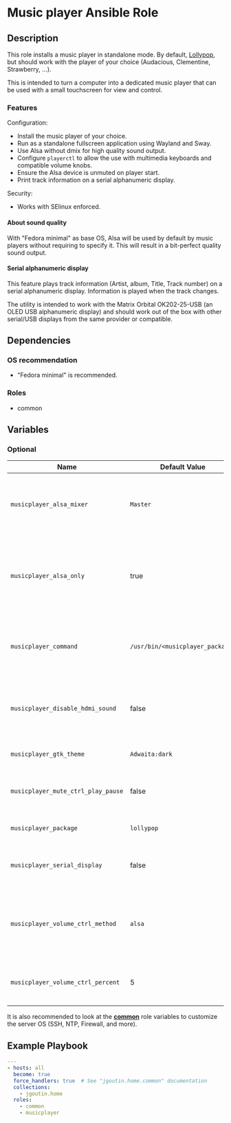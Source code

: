 # Music player Ansible Role

## Description

This role installs a music player in standalone mode.
By default, [Lollypop](https://gitlab.gnome.org/World/lollypop), but should work with 
the player of your choice (Audacious, Clementine, Strawberry, ...).

This is intended to turn a computer into a dedicated music player that can be used with 
a small touchscreen for view and control.

### Features

Configuration:
* Install the music player of your choice.
* Run as a standalone fullscreen application using Wayland and Sway.
* Use Alsa without dmix for high quality sound output.
* Configure `playerctl` to allow the use with multimedia keyboards and compatible 
  volume knobs.
* Ensure the Alsa device is unmuted on player start.
* Print track information on a serial alphanumeric display.

Security:
* Works with SElinux enforced.

#### About sound quality

With "Fedora minimal" as base OS, Alsa will be used by default by music players without
requiring to specify it.
This will result in a bit-perfect quality sound output.

#### Serial alphanumeric display

This feature plays track information (Artist, album, Title, Track number) on a serial
alphanumeric display.
Information is played when the track changes.

The utility is intended to work with the Matrix Orbital OK202-25-USB (an OLED USB 
alphanumeric display) and should work out of the box with other serial/USB
displays from the same provider or compatible.

## Dependencies

### OS recommendation

* "Fedora minimal" is recommended. 

### Roles

* common

## Variables

### Optional

| Name                               | Default Value                    | Description                                                                                                                                                 |
|------------------------------------|----------------------------------|-------------------------------------------------------------------------------------------------------------------------------------------------------------|
| `musicplayer_alsa_mixer`           | `Master`                         | Alsa mixer used with the music player. Allow to ensure it is unmuted on start and allow to toggle mute state with player control.                           |
| `musicplayer_alsa_only`            | true                             | If `true`, ensure the sound is managed only with Alsa and remove Pipewire. The `alsamixer` shell command can be used to configure sound output if required. |
| `musicplayer_command`              | `/usr/bin/<musicplayer_package>` | Command to use to run the music player. By default, run the command based on the `musicplayer_package` name.                                                |
| `musicplayer_disable_hdmi_sound`   | false                            | If `true`, disable the HDMI sound. Useful if the HDMI sound conflict with another sound card and HDMI sound is never used.                                  |
| `musicplayer_gtk_theme`            | `Adwaita:dark`                   | Configure GTK based applications theme.                                                                                                                     |
| `musicplayer_mute_ctrl_play_pause` | false                            | If `true`, bind the "mute" keystoke to the play/pause action instead of the mute action.                                                                    |
| `musicplayer_package`              | `lollypop`                       | Name of the music player Fedora package.                                                                                                                    |
| `musicplayer_serial_display`       | false                            | If `true`, install an utility that print track information on the serial alphanumeric display.                                                              |
| `musicplayer_volume_ctrl_method`   | `alsa`                           | Name of the music player Fedora package. Possible values are `alsa` to use Alsa mixer or `playerctl` to use music player volume control.                    |
| `musicplayer_volume_ctrl_percent`  | 5                                | Amount of volume in percent to decrease/increase with the volume control.                                                                                   |

It is also recommended to look at the [**common**](../common/README.md) role variables
to customize the server OS (SSH, NTP, Firewall, and more).

## Example Playbook

```yaml
---
- hosts: all
  become: true
  force_handlers: true  # See "jgoutin.home.common" documentation
  collections:
    - jgoutin.home
  roles:
    - common
    - musicplayer
```
